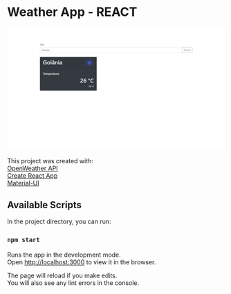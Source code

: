# Weather App - REACT

![alt-text](https://github.com/ericDevSantana/REACT-next-weatherapp/blob/master/nextWeather.png)

This project was created with:</br>
[OpenWeather API](https://openweathermap.org/)</br>
[Create React App](https://github.com/facebook/create-react-app)</br>
[Material-UI](https://material-ui.com/)

## Available Scripts

In the project directory, you can run:

### `npm start`

Runs the app in the development mode.<br />
Open [http://localhost:3000](http://localhost:3000) to view it in the browser.

The page will reload if you make edits.<br />
You will also see any lint errors in the console.
